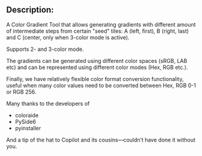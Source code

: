 ## Description: 

A Color Gradient Tool that allows generating gradients 
with different amount of intermediate steps from certain "seed" tiles: 
A (left, first), B (right, last) and C (center, only when 3-color mode is active). 

Supports 2- and 3-color mode.

The gradients can be generated using different color spaces (sRGB, LAB etc) 
and can be represented using different color modes (Hex, RGB etc.). 

Finally, we have relatively flexible color format conversion functionality, 
useful when many color values need to be converted between Hex, RGB 0-1 or RGB 256.

Many thanks to the developers of
- coloraide
- PySide6
- pyinstaller

And a tip of the hat to Copilot and its cousins—couldn’t have done it without you.
